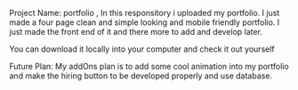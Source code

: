 Project Name: portfolio , In this responsitory i uploaded my portfolio. 
I just made a four page clean and simple looking and mobile friendly portfolio. 
I just made the front end of it and there more to add and develop later.

You can download it locally into your computer and check it out yourself


Future Plan: My addOns plan is to add some cool animation into my portfolio and make the hiring button to be developed properly and use database.
